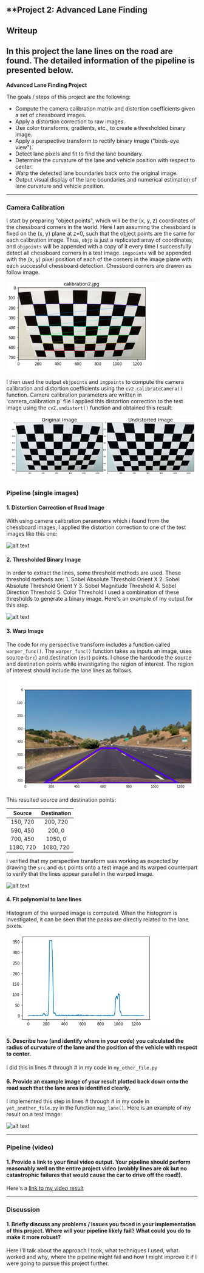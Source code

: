 ## **Project 2: Advanced Lane Finding
## Writeup

## In this project the lane lines on the road are found. The detailed information of the pipeline is presented below. 

**Advanced Lane Finding Project**

The goals / steps of this project are the following:

* Compute the camera calibration matrix and distortion coefficients given a set of chessboard images.
* Apply a distortion correction to raw images.
* Use color transforms, gradients, etc., to create a thresholded binary image.
* Apply a perspective transform to rectify binary image ("birds-eye view").
* Detect lane pixels and fit to find the lane boundary.
* Determine the curvature of the lane and vehicle position with respect to center.
* Warp the detected lane boundaries back onto the original image.
* Output visual display of the lane boundaries and numerical estimation of lane curvature and vehicle position.

[//]: # (Image References)

[image1]: ./output_images/undist_straigth_lines1.png "Undistorted"
[image2]: ./output_images/gradx_straigth_lines1.png "Gradx"
[image3]: ./output_images/grady_straigth_lines1.png "Grady"
[image4]: ./output_images/color_binary_straigth_lines1.png "Color threshold"
[image5]: ./output_images/dir_binary_straigth_lines1.png "Dir threshold"
[image6]: ./output_images/mag_binary_straigth_lines1.png "Magnitude threshold"
[image7]: ./output_images/combined_straigth_lines1.png "Combined threshold"
[image8]: ./output_images/combined_warped_straigth_lines1.png "Warped"
[image9]: ./output_images/fit_poly_straigth_lines1.png "Fit Poly"
[image10]: ./output_images/search_around_straigth_lines1.png "Search Around Poly"
[image11]: ./output_images/fit_area_straigth_lines1.png "Fit Area"
[image12]: ./output_images/fit_area_text_straigth_lines1.png "Fit Area and Text"
[image13]: ./output_images/undistort_calibration_image.png "undistort calibration image"
[image14]: ./output_images/calibration_drawcorners.png "Draw Corners on chessboard image"
[image15]: ./output_images/roi.png "Region of interest"
[image16]: ./output_images/hist.png "Histogram"
[video1]: ./project_video_output.mp4 "Video"


---

### Camera Calibration

I start by preparing "object points", which will be the (x, y, z) coordinates of the chessboard corners in the world. Here I am assuming the chessboard is fixed on the (x, y) plane at z=0, such that the object points are the same for each calibration image.  Thus, `objp` is just a replicated array of coordinates, and `objpoints` will be appended with a copy of it every time I successfully detect all chessboard corners in a test image.  `imgpoints` will be appended with the (x, y) pixel position of each of the corners in the image plane with each successful chessboard detection. Chessbord corners are drawen as follow image. 

![alt text][image14]

I then used the output `objpoints` and `imgpoints` to compute the camera calibration and distortion coefficients using the `cv2.calibrateCamera()` function.  Camera calibration parameters are written in 'camera_calibration.p' file I applied this distortion correction to the test image using the `cv2.undistort()` function and obtained this result:

![alt text][image13]

### Pipeline (single images)

#### 1. Distortion Correction of Road Image

With using camera calibration parameters which i found from the chessboard images,  I applied the distortion correction to one of the test images like this one:

![alt text][image1]

#### 2. Thresholded Binary Image
In order to extract the lines, some threshold methods are used. These threshold methods are:
	1. Sobel Absolute Threshold Orient X
	2. Sobel Absolute Threshold Orient Y
	3. Sobel Magnitude Threshold
	4. Sobel Direction Threshold
	5. Color Threshold 
I used a combination of these thresholds to generate a binary image.  Here's an example of my output for this step. 

![alt text][image7]

#### 3. Warp Image 

The code for my perspective transform includes a function called `warper_func()`. The `warper_func()` function takes as inputs an image, uses source (`src`) and destination (`dst`) points.  I chose the hardcode the source and destination points while investigating the region of interest. The region of interest should include the lane lines as follows.  

![alt text][image15]

This resulted source and destination points:

| Source        | Destination   | 
|:-------------:|:-------------:| 
| 150, 720      | 200, 720      | 
| 590, 450      | 200, 0        |
| 700, 450      | 1050, 0       |
| 1180, 720     | 1080, 720     |

I verified that my perspective transform was working as expected by drawing the `src` and `dst` points onto a test image and its warped counterpart to verify that the lines appear parallel in the warped image.

![alt text][image8]

#### 4. Fit polynomial to lane lines

Histogram of the warped image is computed. When the histogram is investigated, it can be seen that the peaks are directly related to the lane pixels. 

![alt text][image16]

#### 5. Describe how (and identify where in your code) you calculated the radius of curvature of the lane and the position of the vehicle with respect to center.

I did this in lines # through # in my code in `my_other_file.py`

#### 6. Provide an example image of your result plotted back down onto the road such that the lane area is identified clearly.

I implemented this step in lines # through # in my code in `yet_another_file.py` in the function `map_lane()`.  Here is an example of my result on a test image:

![alt text][image6]

---

### Pipeline (video)

#### 1. Provide a link to your final video output.  Your pipeline should perform reasonably well on the entire project video (wobbly lines are ok but no catastrophic failures that would cause the car to drive off the road!).

Here's a [link to my video result](./project_video.mp4)

---

### Discussion

#### 1. Briefly discuss any problems / issues you faced in your implementation of this project.  Where will your pipeline likely fail?  What could you do to make it more robust?

Here I'll talk about the approach I took, what techniques I used, what worked and why, where the pipeline might fail and how I might improve it if I were going to pursue this project further.  
